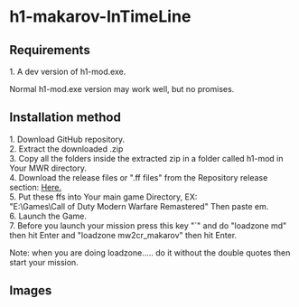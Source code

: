 # h1-makarov-InTimeLine

<h2>Requirements</h2>
1. A dev version of h1-mod.exe.
<p>Normal h1-mod.exe version may work well, but no promises.</p>

<h2>Installation method</h2>
1. Download GitHub repository.<br>
2. Extract the downloaded .zip<br>
3. Copy all the folders inside the extracted zip in a folder called h1-mod in Your MWR directory.<br>
4. Download the release files or ".ff files" from the Repository release section: <a href="https://github.com/3bdulra7manAmir/h1-makarov-InTimeLine/releases">Here.</a><br>
5. Put these ffs into Your main game Directory, EX:<br>"E:\Games\Call of Duty Modern Warfare Remastered" Then paste em.<br>
6. Launch the Game.<br>
7. Before you launch your mission press this key "`" and do "loadzone md" then hit Enter and "loadzone mw2cr_makarov" then hit Enter.<br>
<p>Note: when you are doing loadzone..... do it without the double quotes then start your mission.</p>

<h2>Images</h2>

